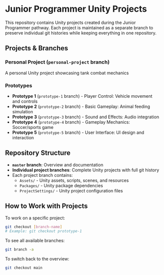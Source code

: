 # Junior Programmer Unity Projects

This repository contains Unity projects created during the Junior Programmer pathway. Each project is maintained as a separate branch to preserve individual git histories while keeping everything in one repository.

## Projects & Branches

### Personal Project (`personal-project` branch)

A personal Unity project showcasing tank combat mechanics

### Prototypes

- **Prototype 1** (`prototype-1` branch) - Player Control: Vehicle movement and controls
- **Prototype 2** (`prototype-2` branch) - Basic Gameplay: Animal feeding simulation  
- **Prototype 3** (`prototype-3` branch) - Sound and Effects: Audio integration
- **Prototype 4** (`prototype-4` branch) - Gameplay Mechanics: Soccer/sports game
- **Prototype 5** (`prototype-5` branch) - User Interface: UI design and interaction

## Repository Structure

- **`master` branch**: Overview and documentation
- **Individual project branches**: Complete Unity projects with full git history
- Each project branch contains:
  - `Assets/` - Unity assets, scripts, scenes, and resources
  - `Packages/` - Unity package dependencies
  - `ProjectSettings/` - Unity project configuration files

## How to Work with Projects

To work on a specific project:

```bash
git checkout [branch-name]
# Example: git checkout prototype-1
```

To see all available branches:

```bash
git branch -a
```

To switch back to the overview:

```bash
git checkout main
```